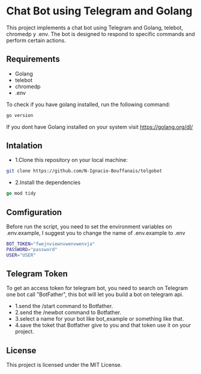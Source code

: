 # Chat Bot using Telegram and Golang

This project implements a chat bot using Telegram and Golang, telebot, chromedp y .env. The bot is designed to respond to specific commands and perform certain actions.

## Requirements
- Golang
- telebot
- chromedp
- .env

To check if you have golang installed, run the following command:
```bash
go version
```
If you dont have Golang installed on your system visit https://golang.org/dl/

## Intalation
* 1.Clone this repository on your local machine:
```bash
git clone https://github.com/N-Ignacio-Bouffanais/telgobot

```

* 2.Install the dependencies
```go
go mod tidy
```

## Comfiguration

Before run the script, you need to set the environment variables on .env.example, I suggest you to change the name of .env.example to .env
```bash
BOT_TOKEN="fwejnviewnvwenvwenvja"
PASSWORD="password"
USER="USER"
```

## Telegram Token
To get an access token for telegram bot, you need to search on Telegram one bot call "BotFather", this bot will let you build a bot on telegram api.
* 1.send the /start command to Botfather.
* 2.send the /newbot command to Botfather.
* 3.select a name for your bot like bot_example or something like that.
* 4.save the toket that Botfather give to you and that token use it on your project.

## License

This project is licensed under the MIT License.
